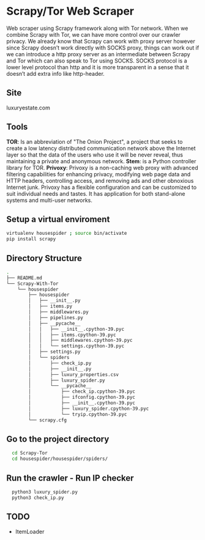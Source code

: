 # Scrapy/Tor Web Scraper
Web scraper using Scrapy framework along with Tor network.
When we combine Scrapy with Tor, we can have more control over our crawler privacy. We already know that Scrapy can work with proxy server however since Scrapy doesn’t work directly with SOCKS proxy, things can work out if we can introduce a http proxy server as an intermediate between Scrapy and Tor which can also speak to Tor using SOCKS. SOCKS protocol is a lower level protocol than http and it is more transparent in a sense that it doesn’t add extra info like http-header.

## Site
luxuryestate.com

## Tools
**TOR**: Is an abbreviation of "The Onion Project", a project that seeks to create a low latency distributed communication network above the Internet layer so that the data of the users who use it will be never reveal, thus maintaining a private and anonymous network.
**Stem**: is a Python controller library for TOR.
**Privoxy**: Privoxy is a non-caching web proxy with advanced filtering capabilities for enhancing privacy, modifying web page data and HTTP headers, controlling access, and removing ads and other obnoxious Internet junk. Privoxy has a flexible configuration and can be customized to suit individual needs and tastes. It has application for both stand-alone systems and multi-user networks.


## Setup a virtual enviroment
```bash
virtualenv housespider ; source bin/activate
pip install scrapy
```
## Directory Structure
```bash
.
├── README.md
└── Scrapy-With-Tor
    └── housespider
        ├── housespider
        │   ├── __init__.py
        │   ├── items.py
        │   ├── middlewares.py
        │   ├── pipelines.py
        │   ├── __pycache__
        │   │   ├── __init__.cpython-39.pyc
        │   │   ├── items.cpython-39.pyc
        │   │   ├── middlewares.cpython-39.pyc
        │   │   └── settings.cpython-39.pyc
        │   ├── settings.py
        │   └── spiders
        │       ├── check_ip.py
        │       ├── __init__.py
        │       ├── luxury_properties.csv
        │       ├── luxury_spider.py
        │       └── __pycache__
        │           ├── check_ip.cpython-39.pyc
        │           ├── ifconfig.cpython-39.pyc
        │           ├── __init__.cpython-39.pyc
        │           ├── luxury_spider.cpython-39.pyc
        │           └── tryip.cpython-39.pyc
        └── scrapy.cfg
```
## Go to the project directory

```bash
  cd Scrapy-Tor
  cd housespider/housespider/spiders/
```

## Run the crawler - Run IP checker
```bash
  python3 luxury_spider.py
  python3 check_ip.py
```
## TODO
- ItemLoader
